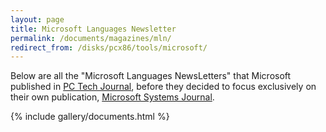 ```yaml
---
layout: page
title: Microsoft Languages Newsletter
permalink: /documents/magazines/mln/
redirect_from: /disks/pcx86/tools/microsoft/
---
```


Below are all the "Microsoft Languages NewsLetters" that Microsoft published in
[PC Tech Journal](/documents/magazines/pctj/), before they decided to focus exclusively
on their own publication, [Microsoft Systems Journal](/documents/magazines/msj/).

{% include gallery/documents.html %}
